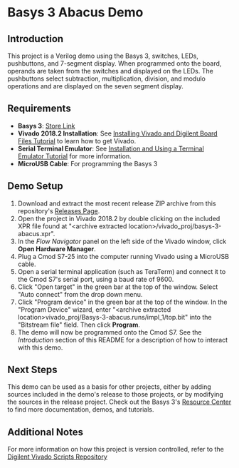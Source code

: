 Basys 3 Abacus Demo
==============

Introduction
--------------
This project is a Verilog demo using the Basys 3, switches, LEDs, pushbuttons, and 7-segment display. When programmed onto the board, 
operands are taken from the switches and displayed on the LEDs. The pushbuttons select subtraction, multiplication, division, and modulo operations and are displayed on the seven segment display.
 

Requirements
--------------
* **Basys 3**: [Store Link](https://store.digilentinc.com/basys-3-artix-7-fpga-trainer-board-recommended-for-introductory-users/)
* **Vivado 2018.2 Installation**: See [Installing Vivado and Digilent Board Files Tutorial](https://reference.digilentinc.com/vivado/installing-vivado/start) to learn how to get Vivado.
* **Serial Terminal Emulator**: See [Installation and Using a Terminal Emulator Tutorial](https://reference.digilentinc.com/learn/programmable-logic/tutorials/tera-term) for more information.
* **MicroUSB Cable**: For programming the Basys 3

Demo Setup
--------------
1. Download and extract the most recent release ZIP archive from this repository's [Releases Page](https://github.com/Digilent/Basys-3-Abacus/releases).
2. Open the project in Vivado 2018.2 by double clicking on the included XPR file found at "\<archive extracted location\>/vivado_proj/basys-3-abacus.xpr".
3. In the *Flow Navigator* panel on the left side of the Vivado window, click **Open Hardware Manager**.
4. Plug a Cmod S7-25 into the computer running Vivado using a MicroUSB cable.
5. Open a serial terminal application (such as TeraTerm) and connect it to the Cmod S7's serial port, using a baud rate of 9600.
6. Click "Open target" in the green bar at the top of the window. Select "Auto connect" from the drop down menu.
7. Click "Program device" in the green bar at the top of the window. In the "Program Device" wizard, enter "\<archive extracted location\>vivado_proj/Basys-3-abacus.runs/impl_1/top.bit" into the "Bitstream file" field. Then click **Program**.
8. The demo will now be programmed onto the Cmod S7. See the *Introduction* section of this README for a description of how to interact with this demo.

Next Steps
--------------
This demo can be used as a basis for other projects, either by adding sources included in the demo's release to those projects, or by modifying the sources in the release project. Check out the Basys 3's [Resource Center](https://reference.digilentinc.com/reference/programmable-logic/basys-3/start?redirect=1) to find more documentation, demos, and tutorials.

Additional Notes
--------------
For more information on how this project is version controlled, refer to the [Digilent Vivado Scripts Repository](https://github.com/digilent/digilent-vivado-scripts)
